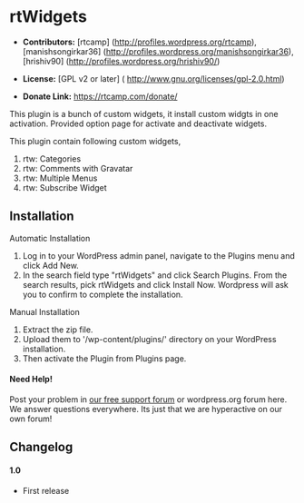 # rtWidgets #

* **Contributors:** [rtcamp] (http://profiles.wordpress.org/rtcamp), [manishsongirkar36] (http://profiles.wordpress.org/manishsongirkar36), [hrishiv90] (http://profiles.wordpress.org/hrishiv90/)

* **License:** [GPL v2 or later] ( http://www.gnu.org/licenses/gpl-2.0.html)

* **Donate Link:** https://rtcamp.com/donate/

This plugin is a bunch of custom widgets, it install custom widgts in one activation. Provided option page for activate and deactivate widgets.

This plugin contain following custom widgets,

1. rtw: Categories
2. rtw: Comments with Gravatar
3. rtw: Multiple Menus
4. rtw: Subscribe Widget

## Installation ##

Automatic Installation

1. Log in to your WordPress admin panel, navigate to the Plugins menu and click Add New.
1. In the search field type "rtWidgets" and click Search Plugins. From the search results, pick rtWidgets and click Install Now. Wordpress will ask you to confirm to complete the installation.

Manual Installation

1. Extract the zip file.
1. Upload them to '/wp-content/plugins/' directory on your WordPress installation.
1. Then activate the Plugin from Plugins page.

#### Need Help! ####

Post your problem in [our free support forum](https://rtcamp.com/support/forum/rtwidgets/) or wordpress.org forum here. We answer questions everywhere.
Its just that we are hyperactive on our own forum!

## Changelog ##

#### 1.0 ####

* First release